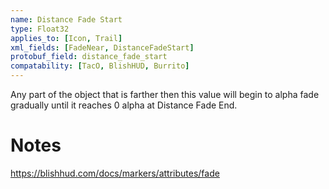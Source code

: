 ```yaml
---
name: Distance Fade Start
type: Float32
applies_to: [Icon, Trail]
xml_fields: [FadeNear, DistanceFadeStart]
protobuf_field: distance_fade_start
compatability: [TacO, BlishHUD, Burrito]
---
```

Any part of the object that is farther then this value will begin to alpha fade gradually until it reaches 0 alpha at Distance Fade End.

Notes
=====
https://blishhud.com/docs/markers/attributes/fade
